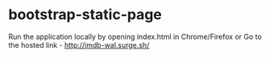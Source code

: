 # bootstrap-static-page

Run the application locally by opening index.html in Chrome/Firefox
or 
Go to the hosted link - http://imdb-wal.surge.sh/ 

